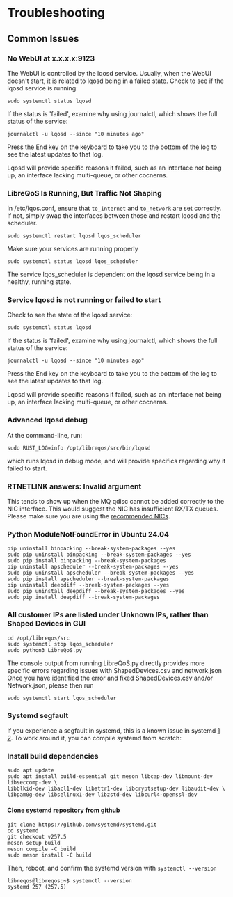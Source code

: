 # Troubleshooting

## Common Issues

### No WebUI at x.x.x.x:9123

The WebUI is controlled by the lqosd service. Usually, when the WebUI doesn't start, it is related to lqosd being in a failed state.
Check to see if the lqosd service is running:
```
sudo systemctl status lqosd
```

If the status is 'failed', examine why using journalctl, which shows the full status of the service:
```
journalctl -u lqosd --since "10 minutes ago"
```
Press the End key on the keyboard to take you to the bottom of the log to see the latest updates to that log.

Lqosd will provide specific reasons it failed, such as an interface not being up, an interface lacking multi-queue, or other cocnerns.

### LibreQoS Is Running, But Traffic Not Shaping

In /etc/lqos.conf, ensure that `to_internet` and `to_network` are set correctly. If not, simply swap the interfaces between those and restart lqosd and the scheduler.

```
sudo systemctl restart lqosd lqos_scheduler
```

Make sure your services are running properly

```
sudo systemctl status lqosd lqos_scheduler
```

The service lqos_scheduler is dependent on the lqosd service being in a healthy, running state.

### Service lqosd is not running or failed to start

Check to see the state of the lqosd service:
```
sudo systemctl status lqosd
```

If the status is 'failed', examine why using journalctl, which shows the full status of the service:
```
journalctl -u lqosd --since "10 minutes ago"
```
Press the End key on the keyboard to take you to the bottom of the log to see the latest updates to that log.

Lqosd will provide specific reasons it failed, such as an interface not being up, an interface lacking multi-queue, or other cocnerns.

### Advanced lqosd debug

At the command-line, run:
```
sudo RUST_LOG=info /opt/libreqos/src/bin/lqosd
```
which runs lqosd in debug mode, and will provide specifics regarding why it failed to start.

### RTNETLINK answers: Invalid argument

This tends to show up when the MQ qdisc cannot be added correctly to the NIC interface. This would suggest the NIC has insufficient RX/TX queues. Please make sure you are using the [recommended NICs](requirements.md).

### Python ModuleNotFoundError in Ubuntu 24.04
```
pip uninstall binpacking --break-system-packages --yes
sudo pip uninstall binpacking --break-system-packages --yes
sudo pip install binpacking --break-system-packages
pip uninstall apscheduler --break-system-packages --yes
sudo pip uninstall apscheduler --break-system-packages --yes
sudo pip install apscheduler --break-system-packages
pip uninstall deepdiff --break-system-packages --yes
sudo pip uninstall deepdiff --break-system-packages --yes
sudo pip install deepdiff --break-system-packages
```
### All customer IPs are listed under Unknown IPs, rather than Shaped Devices in GUI
```
cd /opt/libreqos/src
sudo systemctl stop lqos_scheduler
sudo python3 LibreQoS.py
```

The console output from running LibreQoS.py directly provides more specific errors regarding issues with ShapedDevices.csv and network.json
Once you have identified the error and fixed ShapedDevices.csv and/or Network.json, please then run

```sudo systemctl start lqos_scheduler```

### Systemd segfault

If you experience a segfault in systemd, this is a known issue in systemd [1](https://github.com/systemd/systemd/issues/36031) [2](https://github.com/systemd/systemd/issues/33643).
To work around it, you can compile systemd from scratch:

### Install build dependencies

```
sudo apt update
sudo apt install build-essential git meson libcap-dev libmount-dev libseccomp-dev \
libblkid-dev libacl1-dev libattr1-dev libcryptsetup-dev libaudit-dev \
libpam0g-dev libselinux1-dev libzstd-dev libcurl4-openssl-dev
```

#### Clone systemd repository from github

```
git clone https://github.com/systemd/systemd.git
cd systemd
git checkout v257.5
meson setup build
meson compile -C build
sudo meson install -C build
```

Then, reboot, and confirm the systemd version with `systemctl --version`

```
libreqos@libreqos:~$ systemctl --version
systemd 257 (257.5)
```
